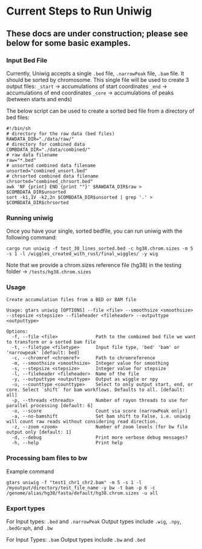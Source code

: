 # Current Steps to Run Uniwig

## These docs are under construction; please see below for some basic examples.

### Input Bed File

Currently, Uniwig accepts a single `.bed` file, `.narrowPeak` file, `.bam` file. It should be sorted by chromosome. This single file will be used to create 3 output files:
`_start` -> accumulations of start coordinates
`_end` -> accumulations of end coordinates
`_core` -> accumulations of peaks (between starts and ends)

The below script can be used to create a sorted bed file from a directory of bed files:

```shell
#!/bin/sh
# directory for the raw data (bed files)
RAWDATA_DIR="./data/raw/"
# directory for combined data
COMBDATA_DIR="./data/combined/"
# raw data filename
raw="*.bed"
# unsorted combined data filename
unsorted="combined_unsort.bed"
# chrsorted combined data filename
chrsorted="combined_chrsort.bed"
awk 'NF {print} END {print ""}' $RAWDATA_DIR$raw > $COMBDATA_DIR$unsorted
sort -k1,1V -k2,2n $COMBDATA_DIR$unsorted | grep '.' > $COMBDATA_DIR$chrsorted
```
### Running uniwig

Once you have your single, sorted bedfile, you can run uniwig with the following command:

```
cargo run uniwig -f test_30_lines_sorted.bed -c hg38.chrom.sizes -m 5 -s 1 -l /wiggles_created_with_rust/final_wiggles/ -y wig

```

Note that we provide a chrom.sizes reference file (hg38) in the testing folder -> `/tests/hg38.chrom.sizes`


### Usage
```
Create accumulation files from a BED or BAM file

Usage: gtars uniwig [OPTIONS] --file <file> --smoothsize <smoothsize> --stepsize <stepsize> --fileheader <fileheader> --outputtype <outputtype>

Options:
  -f, --file <file>              Path to the combined bed file we want to transform or a sorted bam file
  -t, --filetype <filetype>      Input file type, 'bed' 'bam' or 'narrowpeak' [default: bed]
  -c, --chromref <chromref>      Path to chromreference
  -m, --smoothsize <smoothsize>  Integer value for smoothing
  -s, --stepsize <stepsize>      Integer value for stepsize
  -l, --fileheader <fileheader>  Name of the file
  -y, --outputtype <outputtype>  Output as wiggle or npy
  -u, --counttype <counttype>    Select to only output start, end, or core. Select `shift` for bam workflows. Defaults to all. [default: all]
  -p, --threads <threads>        Number of rayon threads to use for parallel processing [default: 6]
  -o, --score                    Count via score (narrowPeak only!)
  -a, --no-bamshift              Set bam shift to False, i.e. uniwig will count raw reads without considering read direction.
  -z, --zoom <zoom>              Number of zoom levels (for bw file output only [default: 1]
  -d, --debug                    Print more verbose debug messages?
  -h, --help                     Print help

```

### Processing bam files to bw

Example command
```
gtars uniwig -f "test1_chr1_chr2.bam" -m 5 -s 1 -l /myoutput/directory/test_file_name -y bw -t bam -p 6 -c /genome/alias/hg38/fasta/default/hg38.chrom.sizes -u all

```


### Export types

For Input types: `.bed` and `.narrowPeak`
Output types include `.wig`, `.npy`, `.bedGraph`, and `.bw`

For Input Types: `.bam`
Output types include `.bw` and `.bed`
